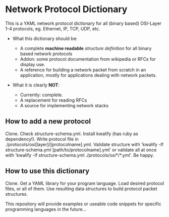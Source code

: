 Network Protocol Dictionary
===

This is a YAML network protocol dictionary for all (binary based) OSI-Layer 1-4 protocols, eg. Ethernet, IP, TCP, UDP, etc.

- What this dictionary should be:
  - A complete **machine readable** *structure definition* for all binary based network protocols
  - Addon: some protocol documentation from wikipedia or RFCs for display use.
  - A reference for building a network packet from scratch in an application, mostly for applications dealing with network packets.

- What it is clearly **NOT**:
  - Currently: complete.
  - A replacement for reading RFCs
  - A source for implementing network stacks


How to add a new protocol
----

Clone. Check structure-schema.yml. Install kwalify (has ruby as dependency!). Write protocol file in ./protocols/osi[layer]/[protocolname].yml. Validate structure with 'kwalify -lf structure-schema.yml [path/to/protocolname].yml' or validate all at once with 'kwalify -lf structure-schema.yml ./protocols/osi*/*.yml'. Be happy.

How to use this dictionary
----

Clone. Get a YAML library for your program language. Load desired protocol files, or all of them. Use resulting data structures to build protocol packet structures.

This repository will provide examples or useable code snippets for specific programming languages in the future...